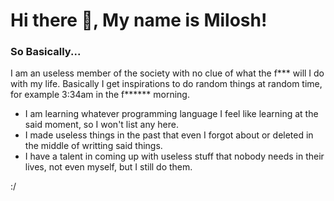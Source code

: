 # Hi there 👋, My name is Milosh!

### So Basically...

I am an useless member of the society with no clue of what the f*** will I do with my life.
Basically I get inspirations to do random things at random time, for example 3:34am in the f****** morning. 

* I am learning whatever programming language I feel like learning at the said moment, so I won't list any here.
* I made useless things in the past that even I forgot about or deleted in the middle of writting said things.
* I have a talent in coming up with useless stuff that nobody needs in their lives, not even myself, but I still do them.

:/


<!--
**MilesExInferno/MilesExInferno** is a ✨ _special_ ✨ repository because its `README.md` (this file) appears on your GitHub profile.

Here are some ideas to get you started:

- 🔭 I’m currently working on ...
- 🌱 I’m currently learning ...
- 👯 I’m looking to collaborate on ...
- 🤔 I’m looking for help with ...
- 💬 Ask me about ...
- 📫 How to reach me: ...
- 😄 Pronouns: ...
- ⚡ Fun fact: ...
-->
